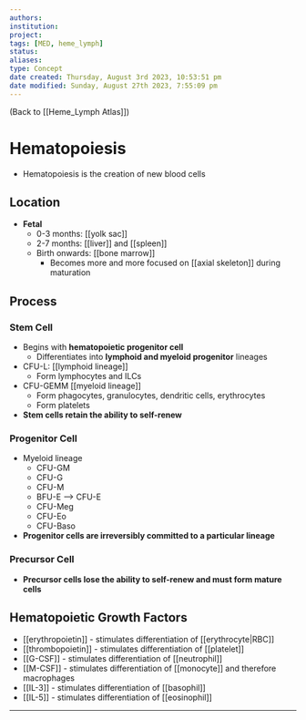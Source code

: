 ```yaml
---
authors: 
institution: 
project: 
tags: [MED, heme_lymph]
status: 
aliases: 
type: Concept
date created: Thursday, August 3rd 2023, 10:53:51 pm
date modified: Sunday, August 27th 2023, 7:55:09 pm
---
```


(Back to [[Heme_Lymph Atlas]])

# Hematopoiesis

- Hematopoiesis is the creation of new blood cells
## Location
- **Fetal**
	- 0-3 months: [[yolk sac]]
	- 2-7 months: [[liver]] and [[spleen]]
	- Birth onwards: [[bone marrow]]
		- Becomes more and more focused on [[axial skeleton]] during maturation
## Process
### Stem Cell
- Begins with **hematopoietic progenitor cell**
	- Differentiates into **lymphoid and myeloid progenitor** lineages
- CFU-L: [[lymphoid lineage]]
	- Form lymphocytes and ILCs
- CFU-GEMM [[myeloid lineage]]
	- Form phagocytes, granulocytes, dendritic cells, erythrocytes
	- Form platelets
- **Stem cells retain the ability to self-renew**
### Progenitor Cell
- Myeloid lineage
	- CFU-GM
	- CFU-G
	- CFU-M
	- BFU-E --> CFU-E
	- CFU-Meg
	- CFU-Eo
	- CFU-Baso
- **Progenitor cells are irreversibly committed to a particular lineage**
### Precursor Cell
- **Precursor cells lose the ability to self-renew and must form mature cells**
## Hematopoietic Growth Factors
- [[erythropoietin]] - stimulates differentiation of [[erythrocyte|RBC]]
- [[thrombopoietin]] - stimulates differentiation of [[platelet]] 
- [[G-CSF]] - stimulates differentiation of [[neutrophil]]
- [[M-CSF]] - stimulates differentiation of [[monocyte]] and therefore macrophages
- [[IL-3]] - stimulates differentiation of [[basophil]]
- [[IL-5]] - stimulates differentiation of [[eosinophil]]

---
